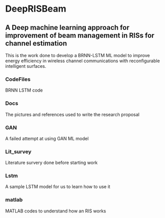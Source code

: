 # DeepRISBeam

## A Deep machine learning approach for improvement of beam management in RISs for channel estimation

This is the work done to develop a BRNN-LSTM ML model to improve energy efficiency in wireless channel communications with reconfigurable intelligent surfaces.

### CodeFiles
BRNN LSTM code

### Docs
The pictures and references used to write the research proposal

### GAN 
A failed attempt at using GAN ML model

### Lit_survey
Literature survery done before starting work

### Lstm 
A sample LSTM model for us to learn how to use it

### matlab 
MATLAB codes to understand how an RIS works
